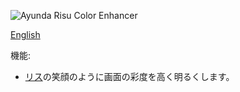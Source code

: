 ![Ayunda Risu Color Enhancer](https://github.com/user-attachments/assets/26e4f4c0-d8a6-47ea-9de8-6e3af5ea9b63)

[English](./README.md)

機能: 
- [リス](https://hololive.hololivepro.com/talents/ayunda-risu/)の笑顔のように画面の彩度を高く明るくします。
